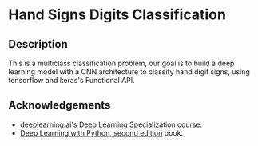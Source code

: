 # Hand Signs Digits Classification

## Description

This is a multiclass classification problem, our goal is to build a deep learning model with a CNN architecture to classify hand digit signs, using tensorflow and keras's Functional API.

## Acknowledgements

- [deeplearning.ai](https://www.deeplearning.ai/courses/)'s Deep Learning Specialization course.
- [Deep Learning with Python, second edition](https://www.manning.com/books/deep-learning-with-python-second-edition) book.
